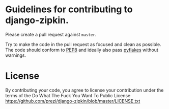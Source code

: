 # Guidelines for contributing to django-zipkin.

Please create a pull request against `master`.

Try to make the code in the pull request as focused and clean as possible. The code should conform to
[PEP8](http://legacy.python.org/dev/peps/pep-0008/) and ideally also pass [pyflakes](https://pypi.python.org/pypi/pyflakes)
without warnings.

# License
By contributing your code, you agree to license your contribution under the 
terms of the Do What The Fuck You Want To Public License
https://github.com/prezi/django-zipkin/blob/master/LICENSE.txt

